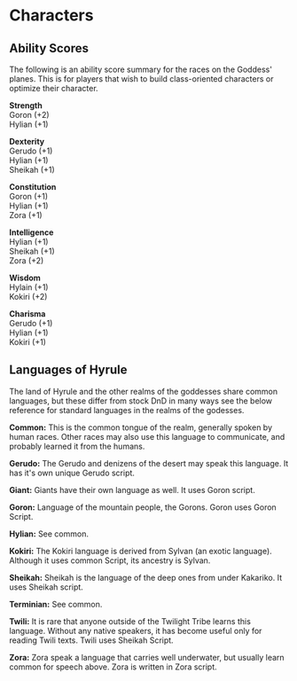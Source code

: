 # Characters

## Ability Scores

The following is an ability score summary for the races on the Goddess' planes. This is for players that wish to build class-oriented characters or optimize their character.

**Strength**  
Goron (+2)  
Hylian (+1)

**Dexterity**  
Gerudo (+1)  
Hylian (+1)  
Sheikah (+1)

**Constitution**  
Goron (+1)  
Hylian (+1)  
Zora (+1)

**Intelligence**  
Hylian (+1)  
Sheikah (+1)  
Zora (+2)

**Wisdom**  
Hylain (+1)  
Kokiri (+2)

**Charisma**  
Gerudo (+1)  
Hylian (+1)  
Kokiri (+1)

## Languages of Hyrule

The land of Hyrule and the other realms of the goddesses share common languages, but these differ from stock DnD in many ways see the below reference for standard languages in the realms of the godesses.

**Common:**
This is the common tongue of the realm, generally spoken by human races. Other races may also use this language to communicate, and probably learned it from the humans.

**Gerudo:**
The Gerudo and denizens of the desert may speak this language. It has it's own unique Gerudo script.

**Giant:**
Giants have their own language as well. It uses Goron script.

**Goron:**
Language of the mountain people, the Gorons. Goron uses Goron Script.

**Hylian:**
See common.

**Kokiri:**
The Kokiri language is derived from Sylvan (an exotic language). Although it uses common Script, its ancestry is Sylvan.

**Sheikah:**
Sheikah is the language of the deep ones from under Kakariko. It uses Sheikah script.

**Terminian:**
See common.

**Twili:**
It is rare that anyone outside of the Twilight Tribe learns this language. Without any native speakers, it has become useful only for reading Twili texts. Twili uses Sheikah Script.

**Zora:**
Zora speak a language that carries well underwater, but usually learn common for speech above. Zora is written in Zora script.
